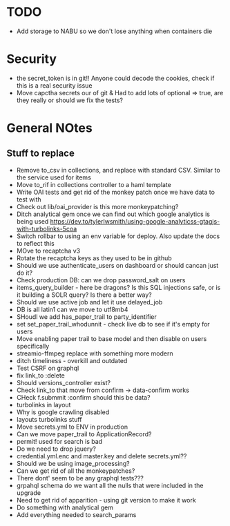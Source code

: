 # TODO

* Add storage to NABU so we don't lose anything when containers die

# Security
* the secret_token is in git!! Anyone could decode the cookies, check if this is a real security issue
* Move capctha secrets our of git
& Had to add lots of optional => true, are they really or should we fix the tests?

# General NOtes

## Stuff to replace
* Remove to_csv in collections, and replace with standard CSV. Similar to the service used for items
* Move to_rif in collections controller to a haml template
* Write OAI tests and get rid of the monkey patch once we have data to test with
* Check out lib/oai_provider is this more monkeypatching?
* Ditch analytical gem once we can find out which google analytics is being used https://dev.to/tylerlwsmith/using-google-analyticss-gtagjs-with-turbolinks-5coa
* Switch rollbar to using an env variable for deploy. Also update the docs to reflect this
* MOve to recaptcha v3
* Rotate the recaptcha keys as they used to be in github
* Should we use authenticate_users on dashboard or should cancan just do it?
* Check production DB: can we drop password_salt on users
* items_query_builder - here be dragons? Is this SQL injections safe, or is it building a SOLR query? Is there a better way?
* Should we use active job and let it use delayed_job
* DB is all latin1 can we move to utf8mb4
* SHoudl we add has_paper_trail to party_identifier
* set set_paper_trail_whodunnit - check live db to see if it's empty for users
* Move enabling paper trail to base model and then disable on users specifically
* streamio-ffmpeg replace with something more modern
* ditch timeliness - overkill and outdated
* Test CSRF on graphql
* fix link_to :delete
* Should versions_controller exist?
* Check link_to that move from confirm -> data-confirm works
* CHeck f.submmit :confirm should this be data?
* turbolinks in layout
* Why is google crawling disabled
* layouts turbolinks stuff
* Move secrets.yml to ENV in production
* Can we move paper_trail to ApplicationRecord?
* permit! used for search is bad
* Do we need to drop jquery?
* credential.yml.enc and master.key and delete secrets.yml??
* Should we be using image_processing?
* Can we get rid of all the monkeypatches?
* There dont' seem to be any graphql tests???
* grpahql schema do we want all the nulls that were included in the upgrade
* Need to get rid of apparition - using git version to make it work
* Do something with analytical gem
* Add everything needed to search_params

